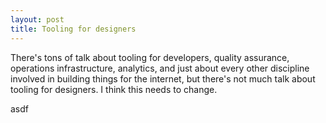 ```yaml
---
layout: post
title: Tooling for designers
---
```


There's tons of talk about tooling for developers, quality assurance, operations infrastructure, analytics, and just about every other discipline involved in building things for the internet, but there's not much talk about tooling for designers. I think this needs to change.

asdf
